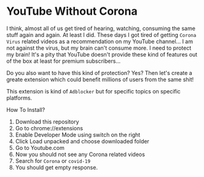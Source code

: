 # YouTube Without Corona

I think, almost all of us get tired of hearing, watching, consuming the same stuff again and again. At least I did. These days I got tired of getting `Corona Virus` related videos as a recommendation on my YouTube channel... I am not against the virus, but my brain can't consume more. I need to protect my brain! It's a pity that YouTube doesn't provide these kind of features out of the box at least for premium subscribers...

Do you also want to have this kind of protection? Yes? Then let's create a greate extension which could benefit millions of users from the same shit!


This extension is kind of `Adblocker` but for specific topics on specific platforms.


How To Install?

1. Download this repository
2. Go to chrome://extensions
3. Enable Developer Mode using switch on the right
4. Click Load unpacked and choose downloaded folder
5. Go to Youtube.com
5. Now you should not see any Corona related videos
6. Search for `Corona` or `covid-19`
7. You should get empty response.


